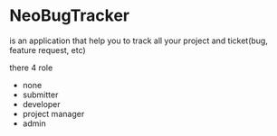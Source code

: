 # NeoBugTracker

is an application that help you to track all your project and ticket(bug, feature request, etc)

there 4 role

- none
- submitter
- developer
- project manager
- admin
